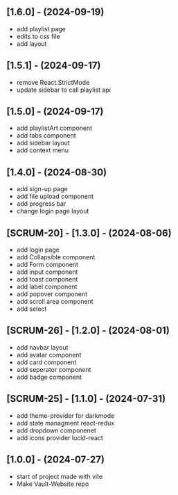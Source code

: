 ## [1.6.0] - (2024-09-19)
- add playlist page
- edits to css file
- add layout

## [1.5.1] - (2024-09-17)
- remove React.StrictMode
- update sidebar to call playlist api

## [1.5.0] - (2024-09-17)
- add playlistArt component
- add tabs component
- add sidebar layout
- add context menu

## [1.4.0] - (2024-08-30)
- add sign-up page
- add file upload component
- add progress bar
- change login page layout

## [SCRUM-20] - [1.3.0] - (2024-08-06)
- add login page
- add Collapsible component
- add Form component
- add input component
- add toast component
- add label component
- add popover component
- add scroll area component
- add select

## [SCRUM-26] - [1.2.0] - (2024-08-01)
- add navbar layout
- add avatar component
- add card component
- add seperator component
- add badge component

## [SCRUM-25] - [1.1.0] - (2024-07-31)
- add theme-provider for darkmode
- add state managment react-redux
- add dropdown componenet
- add icons provider lucid-react

## [1.0.0] - (2024-07-27)
- start of project made with vite
- Make Vault-Website repo